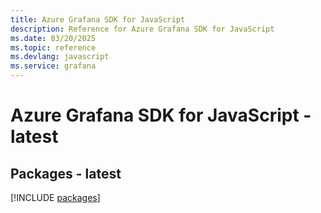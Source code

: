 ```yaml
---
title: Azure Grafana SDK for JavaScript
description: Reference for Azure Grafana SDK for JavaScript
ms.date: 03/20/2025
ms.topic: reference
ms.devlang: javascript
ms.service: grafana
---
```

# Azure Grafana SDK for JavaScript - latest
## Packages - latest
[!INCLUDE [packages](grafana-index.md)]
